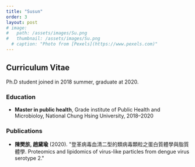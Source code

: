 ```yaml
---
title: "Susun"
order: 3
layout: post
# image: 
#   path: /assets/images/Su.png
#   thumbnail: /assets/images/Su.png
  # caption: "Photo from [Pexels](https://www.pexels.com)"
---
```


<!-- <img src="{{ '/assets/images/Su.jpg' | relative_url }}" alt="Su" style="max-width: 300px; height: auto;"> -->


## Curriculum Vitae
Ph.D student joined in 2018 summer, graduate at 2020. 
### Education
- **Master in public health**, Grade institute of Public Health and Microbioloy, National Chung Hsing University, 2018–2020

<!-- ### Experience
- **Research Assistant**, XYZ Lab, 2018–Present
  - Conducted research on scRNA-seq and transcriptomics. -->

### Publications
- **陳樊旂, 趙黛瑜** (2020). "登革病毒血清二型的類病毒顆粒之蛋白質體學與脂質體學. Proteomics and lipidomics of virus-like particles from dengue virus serotype 2."

